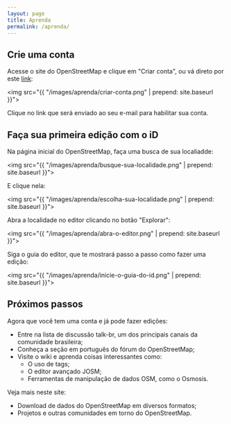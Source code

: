 ```yaml
---
layout: page
title: Aprenda
permalink: /aprenda/
---
```


## Crie uma conta

Acesse o site do OpenStreetMap e clique em "Criar conta", ou vá direto por este <a href="https://www.openstreetmap.org/user/new">link</a>:

<img src="{{ "/images/aprenda/criar-conta.png" | prepend: site.baseurl }}">

Clique no link que será enviado ao seu e-mail para habilitar sua conta.

## Faça sua primeira edição com o iD

Na página inicial do OpenStreetMap, faça uma busca de sua localiadde:

<img src="{{ "/images/aprenda/busque-sua-localidade.png" | prepend: site.baseurl }}">

E clique nela:

<img src="{{ "/images/aprenda/escolha-sua-localidade.png" | prepend: site.baseurl }}">

Abra a localidade no editor clicando no botão "Explorar":

<img src="{{ "/images/aprenda/abra-o-editor.png" | prepend: site.baseurl }}">

Siga o guia do editor, que te mostrará passo a passo como fazer uma edição:

<img src="{{ "/images/aprenda/inicie-o-guia-do-id.png" | prepend: site.baseurl }}">

## Próximos passos

Agora que você tem uma conta e já pode fazer edições:

* Entre na lista de discussão talk-br, um dos principais canais da comunidade brasileira;
* Conheça a seção em português do fórum do OpenStreetMap;
* Visite o wiki e aprenda coisas interessantes como:
	* O uso de tags;
	* O editor avançado JOSM;
	* Ferramentas de manipulação de dados OSM, como o Osmosis.

Veja mais neste site:

* Download de dados do OpenStreetMap em diversos formatos;
* Projetos e outras comunidades em torno do OpenStreetMap.